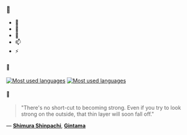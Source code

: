 ### 👋

- 🔭
- 🌱
- 💬
- 📫
- ⚡

#### 🧏

[![Most used languages](https://github-readme-stats-aynah.vercel.app/api/top-langs/?username=aynh&theme=solarized-dark&langs_count=6&layout=compact&hide_title=true)](https://github.com/anuraghazra/github-readme-stats#gh-dark-mode-only)
[![Most used languages](https://github-readme-stats-aynah.vercel.app/api/top-langs/?username=aynh&theme=solarized-light&langs_count=6&layout=compact&hide_title=true)](https://github.com/anuraghazra/github-readme-stats#gh-light-mode-only)

#### 💬

> "There's no short-cut to becoming strong. Even if you try to look strong on the outside, that thin layer will soon fall off."

&mdash; [**Shimura Shinpachi**](https://myanimelist.net/character.php?q=Shimura%20Shinpachi&cat=character), [**Gintama**](https://myanimelist.net/search/all?q=Gintama&cat=all)
